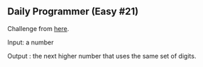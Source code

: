 ## Daily Programmer (Easy #21)

Challenge from [here](https://www.reddit.com/r/dailyprogrammer/comments/qp3ub/392012_challenge_21_easy/).

Input: a number

Output : the next higher number that uses the same set of digits.


